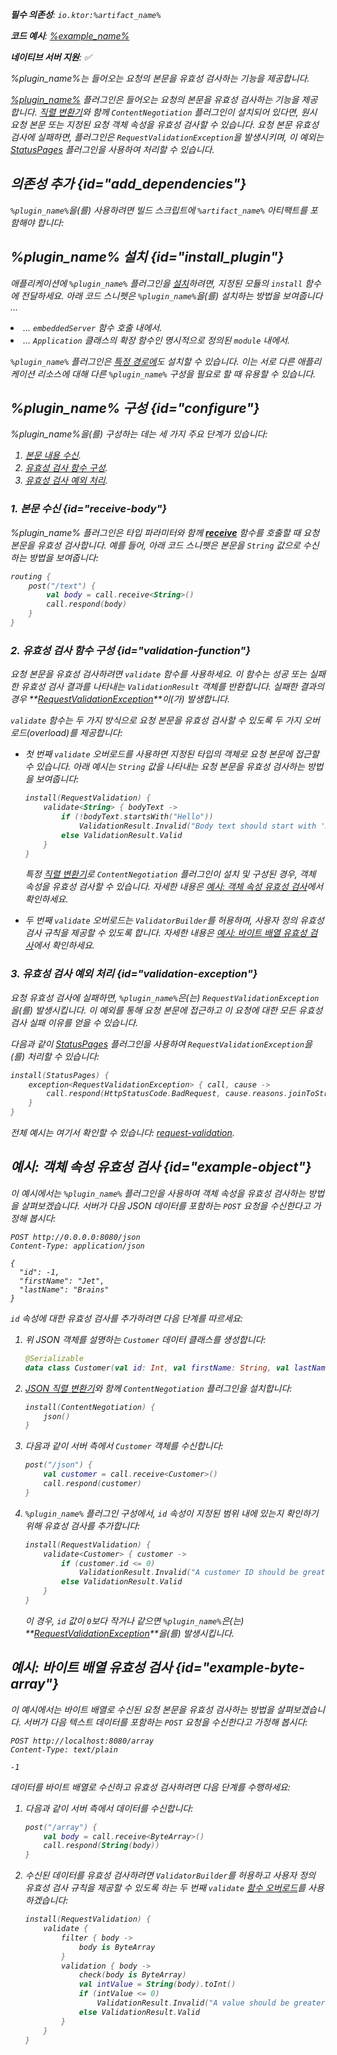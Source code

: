 [//]: # (title: 요청 유효성 검사)

<show-structure for="chapter" depth="2"/>
<primary-label ref="server-plugin"/>

<var name="plugin_name" value="RequestValidation"/>
<var name="package_name" value="io.ktor.server.plugins.requestvalidation"/>
<var name="artifact_name" value="ktor-server-request-validation"/>

<tldr>
<p>
<b>필수 의존성</b>: <code>io.ktor:%artifact_name%</code>
</p>
<var name="example_name" value="request-validation"/>
<p>
    <b>코드 예시</b>:
    <a href="https://github.com/ktorio/ktor-documentation/tree/%ktor_version%/codeSnippets/snippets/%example_name%">
        %example_name%
    </a>
</p>
<p>
    <b><Links href="/ktor/server-native" summary="Ktor는 Kotlin/Native를 지원하며 추가 런타임이나 가상 머신 없이 서버를 실행할 수 있게 합니다.">네이티브 서버</Links> 지원</b>: ✅
</p>
</tldr>

<link-summary>
%plugin_name%는 들어오는 요청의 본문을 유효성 검사하는 기능을 제공합니다.
</link-summary>

[%plugin_name%](https://api.ktor.io/ktor-server/ktor-server-plugins/ktor-server-request-validation/io.ktor.server.plugins.requestvalidation/-request-validation.html) 플러그인은 들어오는 요청의 본문을 유효성 검사하는 기능을 제공합니다. [직렬 변환기](server-serialization.md#configure_serializer)와 함께 `ContentNegotiation` 플러그인이 설치되어 있다면, 원시 요청 본문 또는 지정된 요청 객체 속성을 유효성 검사할 수 있습니다. 요청 본문 유효성 검사에 실패하면, 플러그인은 `RequestValidationException`을 발생시키며, 이 예외는 [StatusPages](server-status-pages.md) 플러그인을 사용하여 처리할 수 있습니다.

## 의존성 추가 {id="add_dependencies"}

<p>
    <code>%plugin_name%</code>을(를) 사용하려면 빌드 스크립트에 <code>%artifact_name%</code> 아티팩트를 포함해야 합니다:
</p>
<Tabs group="languages">
    <TabItem title="Gradle (Kotlin)" group-key="kotlin">
        <code-block lang="Kotlin" code="            implementation(&quot;io.ktor:%artifact_name%:$ktor_version&quot;)"/>
    </TabItem>
    <TabItem title="Gradle (Groovy)" group-key="groovy">
        <code-block lang="Groovy" code="            implementation &quot;io.ktor:%artifact_name%:$ktor_version&quot;"/>
    </TabItem>
    <TabItem title="Maven" group-key="maven">
        <code-block lang="XML" code="            &lt;dependency&gt;&#10;                &lt;groupId&gt;io.ktor&lt;/groupId&gt;&#10;                &lt;artifactId&gt;%artifact_name%-jvm&lt;/artifactId&gt;&#10;                &lt;version&gt;${ktor_version}&lt;/version&gt;&#10;            &lt;/dependency&gt;"/>
    </TabItem>
</Tabs>

## %plugin_name% 설치 {id="install_plugin"}

<p>
    애플리케이션에 <code>%plugin_name%</code> 플러그인을 <a href="#install">설치</a>하려면,
    지정된 <Links href="/ktor/server-modules" summary="모듈을 사용하면 경로를 그룹화하여 애플리케이션을 구조화할 수 있습니다.">모듈</Links>의 <code>install</code> 함수에 전달하세요.
    아래 코드 스니펫은 <code>%plugin_name%</code>을(를) 설치하는 방법을 보여줍니다 ...
</p>
<list>
    <li>
        ... <code>embeddedServer</code> 함수 호출 내에서.
    </li>
    <li>
        ... <code>Application</code> 클래스의 확장 함수인 명시적으로 정의된 <code>module</code> 내에서.
    </li>
</list>
<Tabs>
    <TabItem title="embeddedServer">
        <code-block lang="kotlin" code="            import io.ktor.server.engine.*&#10;            import io.ktor.server.netty.*&#10;            import io.ktor.server.application.*&#10;            import %package_name%.*&#10;&#10;            fun main() {&#10;                embeddedServer(Netty, port = 8080) {&#10;                    install(%plugin_name%)&#10;                    // ...&#10;                }.start(wait = true)&#10;            }"/>
    </TabItem>
    <TabItem title="module">
        <code-block lang="kotlin" code="            import io.ktor.server.application.*&#10;            import %package_name%.*&#10;            // ...&#10;            fun Application.module() {&#10;                install(%plugin_name%)&#10;                // ...&#10;            }"/>
    </TabItem>
</Tabs>
<p>
    <code>%plugin_name%</code> 플러그인은 <a href="#install-route">특정 경로에</a>도 설치할 수 있습니다.
    이는 서로 다른 애플리케이션 리소스에 대해 다른 <code>%plugin_name%</code> 구성을 필요로 할 때 유용할 수 있습니다.
</p>

## %plugin_name% 구성 {id="configure"}

%plugin_name%을(를) 구성하는 데는 세 가지 주요 단계가 있습니다:

1. [본문 내용 수신](#receive-body).
2. [유효성 검사 함수 구성](#validation-function).
3. [유효성 검사 예외 처리](#validation-exception).

### 1. 본문 수신 {id="receive-body"}

%plugin_name% 플러그인은 타입 파라미터와 함께 **[receive](server-requests.md#body_contents)** 함수를 호출할 때 요청 본문을 유효성 검사합니다. 예를 들어, 아래 코드 스니펫은 본문을 `String` 값으로 수신하는 방법을 보여줍니다:

```kotlin
routing {
    post("/text") {
        val body = call.receive<String>()
        call.respond(body)
    }
}
```

### 2. 유효성 검사 함수 구성 {id="validation-function"}

요청 본문을 유효성 검사하려면 `validate` 함수를 사용하세요.
이 함수는 성공 또는 실패한 유효성 검사 결과를 나타내는 `ValidationResult` 객체를 반환합니다.
실패한 결과의 경우 **[RequestValidationException](#validation-exception)**이(가) 발생합니다.

`validate` 함수는 두 가지 방식으로 요청 본문을 유효성 검사할 수 있도록 두 가지 오버로드(overload)를 제공합니다:

- 첫 번째 `validate` 오버로드를 사용하면 지정된 타입의 객체로 요청 본문에 접근할 수 있습니다.
   아래 예시는 `String` 값을 나타내는 요청 본문을 유효성 검사하는 방법을 보여줍니다:
   ```kotlin
   install(RequestValidation) {
       validate<String> { bodyText ->
           if (!bodyText.startsWith("Hello"))
               ValidationResult.Invalid("Body text should start with 'Hello'")
           else ValidationResult.Valid
       }
   }
   ```

   특정 [직렬 변환기](server-serialization.md#configure_serializer)로 `ContentNegotiation` 플러그인이 설치 및 구성된 경우, 객체 속성을 유효성 검사할 수 있습니다. 자세한 내용은 [예시: 객체 속성 유효성 검사](#example-object)에서 확인하세요.

- 두 번째 `validate` 오버로드는 `ValidatorBuilder`를 허용하며, 사용자 정의 유효성 검사 규칙을 제공할 수 있도록 합니다.
   자세한 내용은 [예시: 바이트 배열 유효성 검사](#example-byte-array)에서 확인하세요.

### 3. 유효성 검사 예외 처리 {id="validation-exception"}

요청 유효성 검사에 실패하면, `%plugin_name%`은(는) `RequestValidationException`을(를) 발생시킵니다.
이 예외를 통해 요청 본문에 접근하고 이 요청에 대한 모든 유효성 검사 실패 이유를 얻을 수 있습니다.

다음과 같이 [StatusPages](server-status-pages.md) 플러그인을 사용하여 `RequestValidationException`을(를) 처리할 수 있습니다:

```kotlin
install(StatusPages) {
    exception<RequestValidationException> { call, cause ->
        call.respond(HttpStatusCode.BadRequest, cause.reasons.joinToString())
    }
}
```

전체 예시는 여기서 확인할 수 있습니다: [request-validation](https://github.com/ktorio/ktor-documentation/tree/%ktor_version%/codeSnippets/snippets/request-validation).

## 예시: 객체 속성 유효성 검사 {id="example-object"}

이 예시에서는 `%plugin_name%` 플러그인을 사용하여 객체 속성을 유효성 검사하는 방법을 살펴보겠습니다.
서버가 다음 JSON 데이터를 포함하는 `POST` 요청을 수신한다고 가정해 봅시다:

```HTTP
POST http://0.0.0.0:8080/json
Content-Type: application/json

{
  "id": -1,
  "firstName": "Jet",
  "lastName": "Brains"
}
```

`id` 속성에 대한 유효성 검사를 추가하려면 다음 단계를 따르세요:

1. 위 JSON 객체를 설명하는 `Customer` 데이터 클래스를 생성합니다:
   ```kotlin
   @Serializable
   data class Customer(val id: Int, val firstName: String, val lastName: String)
   ```

2. [JSON 직렬 변환기](server-serialization.md#register_json)와 함께 `ContentNegotiation` 플러그인을 설치합니다:
   ```kotlin
   install(ContentNegotiation) {
       json()
   }
   ```

3. 다음과 같이 서버 측에서 `Customer` 객체를 수신합니다:
   ```kotlin
   post("/json") {
       val customer = call.receive<Customer>()
       call.respond(customer)
   }
   ```
4. `%plugin_name%` 플러그인 구성에서, `id` 속성이 지정된 범위 내에 있는지 확인하기 위해 유효성 검사를 추가합니다:
   ```kotlin
   install(RequestValidation) {
       validate<Customer> { customer ->
           if (customer.id <= 0)
               ValidationResult.Invalid("A customer ID should be greater than 0")
           else ValidationResult.Valid
       }
   }
   ```
   
   이 경우, `id` 값이 `0`보다 작거나 같으면 `%plugin_name%`은(는) **[RequestValidationException](#validation-exception)**을(를) 발생시킵니다.

## 예시: 바이트 배열 유효성 검사 {id="example-byte-array"}

이 예시에서는 바이트 배열로 수신된 요청 본문을 유효성 검사하는 방법을 살펴보겠습니다.
서버가 다음 텍스트 데이터를 포함하는 `POST` 요청을 수신한다고 가정해 봅시다:

```HTTP
POST http://localhost:8080/array
Content-Type: text/plain

-1
```

데이터를 바이트 배열로 수신하고 유효성 검사하려면 다음 단계를 수행하세요:

1. 다음과 같이 서버 측에서 데이터를 수신합니다:
   ```kotlin
   post("/array") {
       val body = call.receive<ByteArray>()
       call.respond(String(body))
   }
   ```
2. 수신된 데이터를 유효성 검사하려면 `ValidatorBuilder`를 허용하고 사용자 정의 유효성 검사 규칙을 제공할 수 있도록 하는 두 번째 `validate` [함수 오버로드](#validation-function)를 사용하겠습니다:
   ```kotlin
   install(RequestValidation) {
       validate {
           filter { body ->
               body is ByteArray
           }
           validation { body ->
               check(body is ByteArray)
               val intValue = String(body).toInt()
               if (intValue <= 0)
                   ValidationResult.Invalid("A value should be greater than 0")
               else ValidationResult.Valid
           }
       }
   }